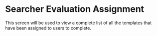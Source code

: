 # Searcher Evaluation Assignment

This screen will be used to view a complete list of all the templates that have been assigned to users to complete.
